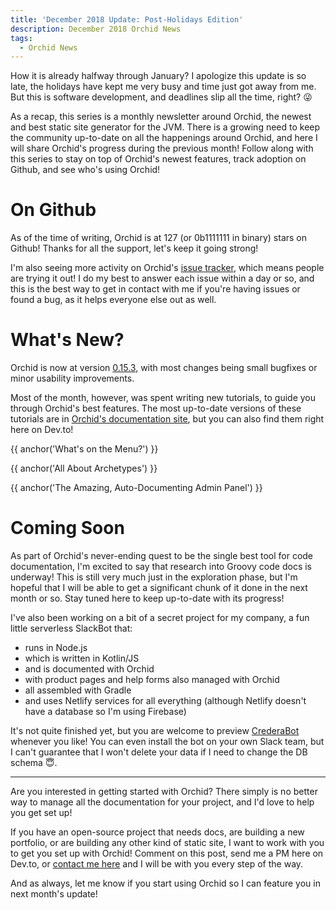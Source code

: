 ```yaml
---
title: 'December 2018 Update: Post-Holidays Edition'
description: December 2018 Orchid News
tags: 
  - Orchid News
---
```


How it is already halfway through January? I apologize this update is so late, the holidays have kept me very busy and time just got away from me. But this is software development, and deadlines slip all the time, right? 😜

As a recap, this series is a monthly newsletter around Orchid, the newest and best static site generator for the JVM. There is a growing need to keep the community up-to-date on all the happenings around Orchid, and here I will share Orchid's progress during the previous month! Follow along with this series to stay on top of Orchid's newest features, track adoption on Github, and see who's using Orchid!

# On Github

As of the time of writing, Orchid is at 127 (or 0b1111111 in binary) stars on Github! Thanks for all the support, let's keep it going strong!

I'm also seeing more activity on Orchid's [issue tracker](https://github.com/orchidhq/orchid/issues?q=is%3Aissue+is%3Aopen+sort%3Aupdated-desc), which means people are trying it out! I do my best to answer each issue within a day or so, and this is the best way to get in contact with me if you're having issues or found a bug, as it helps everyone else out as well.

# What's New?

Orchid is now at version [0.15.3](https://github.com/orchidhq/orchid/releases/tag/0.15.0), with most changes being small bugfixes or minor usability improvements.

Most of the month, however, was spent writing new tutorials, to guide you through Orchid's best features. The most up-to-date versions of these tutorials are in [Orchid's documentation site](https://orchid.run/wiki/learn), but you can also find them right here on Dev.to!

{{ anchor('What\'s on the Menu?') }}

{{ anchor('All About Archetypes') }}

{{ anchor('The Amazing, Auto-Documenting Admin Panel') }}

# Coming Soon

As part of Orchid's never-ending quest to be the single best tool for code documentation, I'm excited to say that research into Groovy code docs is underway! This is still very much just in the exploration phase, but I'm hopeful that I will be able to get a significant chunk of it done in the next month or so. Stay tuned here to keep up-to-date with its progress!

I've also been working on a bit of a secret project for my company, a fun little serverless SlackBot that:

- runs in Node.js
- which is written in Kotlin/JS
- and is documented with Orchid
- with product pages and help forms also managed with Orchid
- all assembled with Gradle
- and uses Netlify services for all everything (although Netlify doesn't have a database so I'm using Firebase)

It's not quite finished yet, but you are welcome to preview [CrederaBot](https://crederabot.netlify.com/) whenever you like! You can even install the bot on your own Slack team, but I can't guarantee that I won't delete your data if I need to change the DB schema 😇.

---

Are you interested in getting started with Orchid? There simply is no better way to manage all the documentation for your project, and I'd love to help you get set up! 

If you have an open-source project that needs docs, are building a new portfolio, or are building any other kind of static site, I want to work with you to get you set up with Orchid! Comment on this post, send me a PM here on Dev.to, or [contact me here](https://www.caseyjbrooks.com/contact/) and I will be with you every step of the way.

And as always, let me know if you start using Orchid so I can feature you in next month's update!
